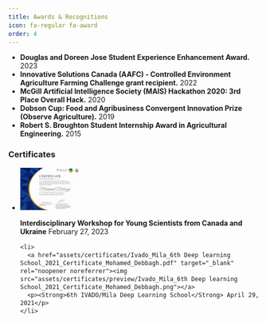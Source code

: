 ```yaml
---
title: Awards & Recognitions
icon: fa-regular fa-award
order: 4
---
```

- **Douglas and Doreen Jose Student Experience Enhancement Award.** 2023
- **Innovative Solutions Canada (AAFC) - Controlled Environment Agriculture Farming Challenge grant recipient.** 2022
- **McGill Artificial Intelligence Society (MAIS) Hackathon 2020: 3rd Place Overall Hack.** 2020
- **Dobson Cup: Food and Agribusiness Convergent Innovation Prize (Observe Agriculture).** 2019
- **Robert S. Broughton Student Internship Award in Agricultural Engineering.** 2015


<div style="text-align: left; margin-bottom:15px;"><h3>Certificates</h3></div>


<div style="text-align: left">

  <ul>
    <li>
      <a href="assets/certificates/20230227-Interdisciplinary Workshop for Young Scientists from Canada and Ukraine.pdf" target="_blank" rel="noopener noreferrer"><img src="assets/certificates/preview/20230227-Interdisciplinary Workshop for Young Scientists from Canada and Ukraine.png"></a>
      <p><Strong>Interdisciplinary Workshop for Young Scientists from Canada and Ukraine</Strong> February 27, 2023</p>
    </li>
    
    <li>
      <a href="assets/certificates/Ivado_Mila_6th Deep learning School_2021_Certificate_Mohamed_Debbagh.pdf" target="_blank" rel="noopener noreferrer"><img src="assets/certificates/preview/Ivado_Mila_6th Deep learning School_2021_Certificate_Mohamed_Debbagh.png"></a>
      <p><Strong>6th IVADO/Mila Deep Learning School</Strong> April 29, 2021</p>
    </li>
  </ul>

</div>
